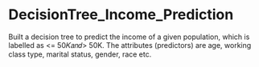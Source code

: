 # DecisionTree_Income_Prediction

Built a decision tree to predict the income of a given population, which is labelled as <= 50𝐾𝑎𝑛𝑑> 50K. The attributes (predictors) are age, working class type, marital status, gender, race etc.
